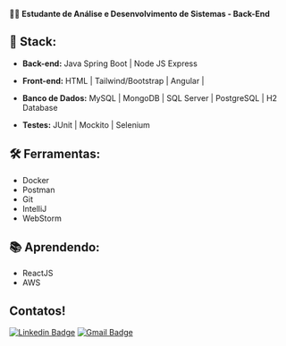 🧑‍💼 **Estudante de Análise e Desenvolvimento de Sistemas - Back-End**  

## 💙 Stack:

- **Back-end:** Java Spring Boot | Node JS Express

- **Front-end:** HTML | Tailwind/Bootstrap | Angular |

- **Banco de Dados:** MySQL | MongoDB | SQL Server | PostgreSQL | H2 Database 

- **Testes:** JUnit | Mockito | Selenium

 ## 🛠️ Ferramentas:
 
- Docker
- Postman
- Git
- IntelliJ
- WebStorm

## 📚 Aprendendo:

- ReactJS
- AWS

## Contatos!
[![Linkedin Badge](https://img.shields.io/badge/-LinkedIn-blue?style=for-the-badge&logo=Linkedin&logoColor=white&link=https://br.linkedin.com/in/ecalazaes)](https://br.linkedin.com/in/ecalazaes)
[![Gmail Badge](https://img.shields.io/badge/-Gmail-c14438?style=for-the-badge&logo=Gmail&logoColor=white&link=mailto:ecalazaes@gmail.com)](mailto:ecalazaes@gmail.com)
  
